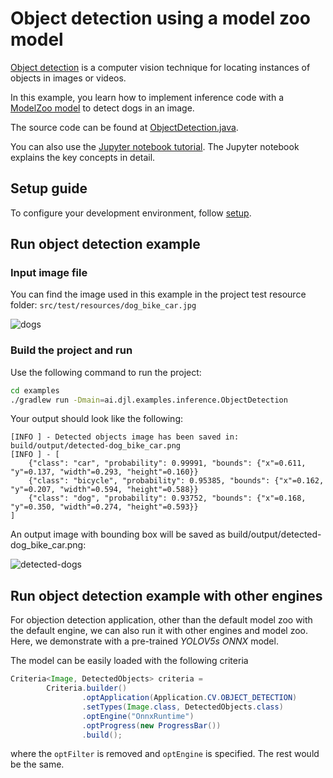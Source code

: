 # Object detection using a model zoo model

[Object detection](https://en.wikipedia.org/wiki/Object_detection) is a computer vision technique
for locating instances of objects in images or videos.

In this example, you learn how to implement inference code with a [ModelZoo model](../../docs/model-zoo.md) to detect dogs in an image.

The source code can be found at [ObjectDetection.java](https://github.com/deepjavalibrary/djl/blob/master/examples/src/main/java/ai/djl/examples/inference/ObjectDetection.java).

You can also use the [Jupyter notebook tutorial](http://docs.djl.ai/docs/demos/jupyter/object_detection_with_model_zoo.html).
The Jupyter notebook explains the key concepts in detail.

## Setup guide

To configure your development environment, follow [setup](../../docs/development/setup.md).

## Run object detection example

### Input image file
You can find the image used in this example in the project test resource folder: `src/test/resources/dog_bike_car.jpg`

![dogs](../src/test/resources/dog_bike_car.jpg)

### Build the project and run
Use the following command to run the project:

```sh
cd examples
./gradlew run -Dmain=ai.djl.examples.inference.ObjectDetection
```

Your output should look like the following:

```text
[INFO ] - Detected objects image has been saved in: build/output/detected-dog_bike_car.png
[INFO ] - [
	{"class": "car", "probability": 0.99991, "bounds": {"x"=0.611, "y"=0.137, "width"=0.293, "height"=0.160}}
	{"class": "bicycle", "probability": 0.95385, "bounds": {"x"=0.162, "y"=0.207, "width"=0.594, "height"=0.588}}
	{"class": "dog", "probability": 0.93752, "bounds": {"x"=0.168, "y"=0.350, "width"=0.274, "height"=0.593}}
]
```

An output image with bounding box will be saved as build/output/detected-dog_bike_car.png:

![detected-dogs](img/detected-dog_bike_car.png)

## Run object detection example with other engines
For objection detection application, other than the default model zoo with the default engine,
we can also run it with other engines and model zoo. Here, we demonstrate with a pre-trained *YOLOV5s ONNX* model.

The model can be easily loaded with the following criteria

```java
Criteria<Image, DetectedObjects> criteria =
        Criteria.builder()
                .optApplication(Application.CV.OBJECT_DETECTION)
                .setTypes(Image.class, DetectedObjects.class)
                .optEngine("OnnxRuntime")
                .optProgress(new ProgressBar())
                .build();
```

where the `optFilter` is removed and `optEngine` is specified. The rest would be the same. 

